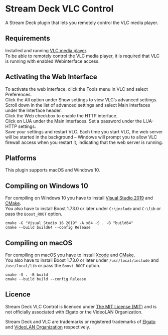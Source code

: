 # Stream Deck VLC Control
A Stream Deck plugin that lets you remotely control the VLC media player.

## Requirements
Installed and running [VLC media player](https://www.videolan.org/vlc/).  
To be able to remotely control the VLC media player, it is required that VLC is running with enabled Webinterface access.

## Activating the Web Interface
To activate the web interface, click the Tools menu in VLC and select Preferences.  
Click the All option under Show settings to view VLC’s advanced settings. Scroll down in the list of advanced settings and select Main interfaces under the Interface header.  
Click the Web checkbox to enable the HTTP interface.  
Click on LUA under the Main interfaces. Set a password under the LUA-HTTP settings.  
Save your settings and restart VLC. Each time you start VLC, the web server will be started in the background – Windows will prompt you to allow VLC firewall access when you restart it, indicating that the web server is running.  

## Platforms
This plugin supports macOS and Windows 10.

## Compiling on Windows 10
For compiling on Windows 10 you have to install [Visual Studio 2019](https://visualstudio.microsoft.com) and [CMake](https://cmake.org/).  
You also have to install Boost 1.73.0 or later under `C:\include` and `C:\lib` or pass the `Boost_ROOT` option.  
```
cmake -G "Visual Studio 16 2019" -A x64 -S . -B "build64"
cmake --build build64 --config Release
```

## Compiling on macOS
For compiling on macOS you have to install [Xcode](https://developer.apple.com/xcode/) and [CMake](https://cmake.org/).  
You also have to install Boost 1.73.0 or later under `/usr/local/include` and `/usr/local/lib` or pass the `Boost_ROOT` option.  
```
cmake -S . -B build
cmake --build build --config Release
```

## Licence
Stream Deck VLC Control is licenced under [The MIT License (MIT)](LICENSE) and is not officially associated with Elgato or the VideoLAN Organization.

Stream Deck and VLC are trademarks or registered trademarks of [Elgato](https://www.elgato.com/en) and [VideoLAN Organization](https://www.videolan.org/videolan/) respectively.
